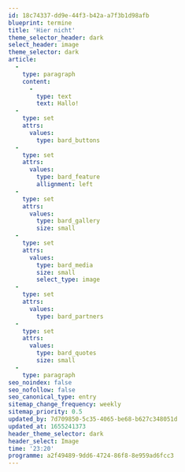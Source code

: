 ```yaml
---
id: 18c74337-dd9e-44f3-b42a-a7f3b1d98afb
blueprint: termine
title: 'Hier nicht'
theme_selector_header: dark
select_header: image
theme_selector: dark
article:
  -
    type: paragraph
    content:
      -
        type: text
        text: Hallo!
  -
    type: set
    attrs:
      values:
        type: bard_buttons
  -
    type: set
    attrs:
      values:
        type: bard_feature
        allignment: left
  -
    type: set
    attrs:
      values:
        type: bard_gallery
        size: small
  -
    type: set
    attrs:
      values:
        type: bard_media
        size: small
        select_type: image
  -
    type: set
    attrs:
      values:
        type: bard_partners
  -
    type: set
    attrs:
      values:
        type: bard_quotes
        size: small
  -
    type: paragraph
seo_noindex: false
seo_nofollow: false
seo_canonical_type: entry
sitemap_change_frequency: weekly
sitemap_priority: 0.5
updated_by: 7d709850-5c35-4065-be68-b627c348051d
updated_at: 1655241373
header_theme_selector: dark
header_select: Image
time: '23:20'
programme: a2f49489-9dd6-4724-86f8-8e959ad6fcc3
---
```

